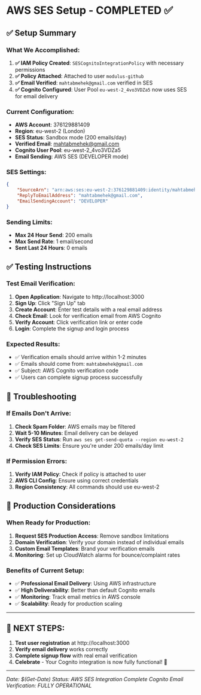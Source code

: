 # AWS SES Setup - COMPLETED ✅

## ✅ Setup Summary

### What We Accomplished:
1. **✅ IAM Policy Created**: `SESCognitoIntegrationPolicy` with necessary permissions
2. **✅ Policy Attached**: Attached to user `modulus-github` 
3. **✅ Email Verified**: `mahtabmehek@gmail.com` verified in SES
4. **✅ Cognito Configured**: User Pool `eu-west-2_4vo3VDZa5` now uses SES for email delivery

### Current Configuration:
- **AWS Account**: 376129881409
- **Region**: eu-west-2 (London)
- **SES Status**: Sandbox mode (200 emails/day)
- **Verified Email**: mahtabmehek@gmail.com
- **Cognito User Pool**: eu-west-2_4vo3VDZa5
- **Email Sending**: AWS SES (DEVELOPER mode)

### SES Settings:
```json
{
    "SourceArn": "arn:aws:ses:eu-west-2:376129881409:identity/mahtabmehek@gmail.com",
    "ReplyToEmailAddress": "mahtabmehek@gmail.com",
    "EmailSendingAccount": "DEVELOPER"
}
```

### Sending Limits:
- **Max 24 Hour Send**: 200 emails
- **Max Send Rate**: 1 email/second
- **Sent Last 24 Hours**: 0 emails

## ✅ Testing Instructions

### Test Email Verification:
1. **Open Application**: Navigate to http://localhost:3000
2. **Sign Up**: Click "Sign Up" tab
3. **Create Account**: Enter test details with a real email address
4. **Check Email**: Look for verification email from AWS Cognito
5. **Verify Account**: Click verification link or enter code
6. **Login**: Complete the signup and login process

### Expected Results:
- ✅ Verification emails should arrive within 1-2 minutes
- ✅ Emails should come from: `mahtabmehek@gmail.com`
- ✅ Subject: AWS Cognito verification code
- ✅ Users can complete signup process successfully

## 🔧 Troubleshooting

### If Emails Don't Arrive:
1. **Check Spam Folder**: AWS emails may be filtered
2. **Wait 5-10 Minutes**: Email delivery can be delayed
3. **Verify SES Status**: Run `aws ses get-send-quota --region eu-west-2`
4. **Check SES Limits**: Ensure you're under 200 emails/day limit

### If Permission Errors:
1. **Verify IAM Policy**: Check if policy is attached to user
2. **AWS CLI Config**: Ensure using correct credentials
3. **Region Consistency**: All commands should use eu-west-2

## 🚀 Production Considerations

### When Ready for Production:
1. **Request SES Production Access**: Remove sandbox limitations
2. **Domain Verification**: Verify your domain instead of individual emails
3. **Custom Email Templates**: Brand your verification emails
4. **Monitoring**: Set up CloudWatch alarms for bounce/complaint rates

### Benefits of Current Setup:
- ✅ **Professional Email Delivery**: Using AWS infrastructure
- ✅ **High Deliverability**: Better than default Cognito emails  
- ✅ **Monitoring**: Track email metrics in AWS console
- ✅ **Scalability**: Ready for production scaling

---

## 🎯 NEXT STEPS:
1. **Test user registration** at http://localhost:3000
2. **Verify email delivery** works correctly
3. **Complete signup flow** with real email verification
4. **Celebrate** - Your Cognito integration is now fully functional! 🎉

---
*Date: $(Get-Date)*
*Status: AWS SES Integration Complete*
*Cognito Email Verification: FULLY OPERATIONAL*

